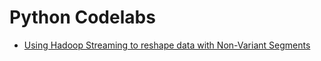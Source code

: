 # Python Codelabs

* [Using Hadoop Streaming to reshape data with Non-Variant Segments](./PlatinumGenomes-variant-transformation)
